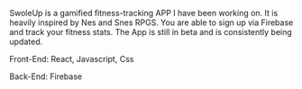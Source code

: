 SwoleUp is a gamified fitness-tracking APP I have been working on. It is heavily inspired by Nes and Snes RPGS. You are able to sign up via Firebase and track your fitness stats. The App is still in beta and is consistently being updated. 

Front-End: React, Javascript, Css

Back-End: Firebase
